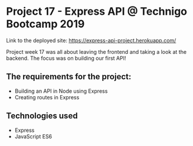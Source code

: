 # Project 17 - Express API @ Technigo Bootcamp 2019

Link to the deployed site: https://express-api-project.herokuapp.com/

Project week 17 was all about leaving the frontend and taking a look at the backend. The focus was on building our first API!

## The requirements for the project:

- Building an API in Node using Express
- Creating routes in Express

## Technologies used

- Express
- JavaScript ES6
